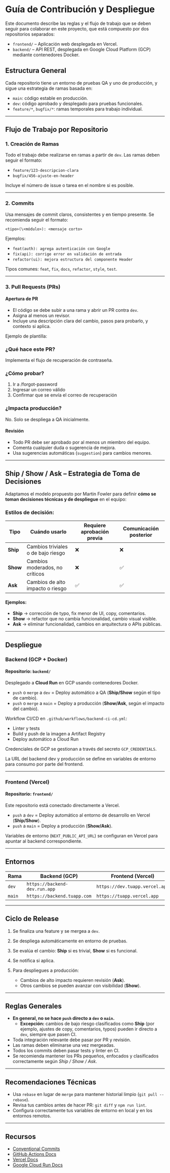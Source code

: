 # Guía de Contribución y Despliegue

Este documento describe las reglas y el flujo de trabajo que se deben seguir para colaborar en este proyecto, que está compuesto por dos repositorios separados:

- `frontend/` – Aplicación web desplegada en Vercel.
- `backend/` – API REST, desplegada en Google Cloud Platform (GCP) mediante contenedores Docker.

## Estructura General

Cada repositorio tiene un entorno de pruebas QA y uno de producción, y sigue una estrategia de ramas basada en:

- `main`: código estable en producción.
- `dev`: código aprobado y desplegado para pruebas funcionales.
- `feature/*`, `bugfix/*`: ramas temporales para trabajo individual.

---

## Flujo de Trabajo por Repositorio

### 1. Creación de Ramas

Todo el trabajo debe realizarse en ramas a partir de `dev`. Las ramas deben seguir el formato:

- `feature/123-descripcion-clara`
- `bugfix/456-ajuste-en-header`


Incluye el número de issue o tarea en el nombre si es posible.

---

### 2. Commits

Usa mensajes de commit claros, consistentes y en tiempo presente. Se recomienda seguir el formato:


`<tipo>(\<módulo>): <mensaje corto>`


Ejemplos:

- `feat(auth): agrega autenticación con Google`
- `fix(api): corrige error en validación de entrada`
- `refactor(ui): mejora estructura del componente Header`

Tipos comunes: `feat`, `fix`, `docs`, `refactor`, `style`, `test`.

---

### 3. Pull Requests (PRs)

#### Apertura de PR

- El código se debe subir a una rama y abrir un PR contra `dev`.
- Asigna al menos un revisor.
- Incluye una descripción clara del cambio, pasos para probarlo, y contexto si aplica.

Ejemplo de plantilla:

### ¿Qué hace este PR?
Implementa el flujo de recuperación de contraseña.

### ¿Cómo probar?
1. Ir a /forgot-password
2. Ingresar un correo válido
3. Confirmar que se envía el correo de recuperación

### ¿Impacta producción?
No. Solo se despliega a QA inicialmente.

#### Revisión

* Todo PR debe ser aprobado por al menos un miembro del equipo.
* Comenta cualquier duda o sugerencia de mejora.
* Usa sugerencias automáticas (`suggestion`) para cambios menores.

---

## Ship / Show / Ask – Estrategia de Toma de Decisiones

Adaptamos el modelo propuesto por Martin Fowler para definir **cómo se toman decisiones técnicas y de despliegue** en el equipo:

### Estilos de decisión:

| Tipo     | Cuándo usarlo                      | Requiere aprobación previa | Comunicación posterior |
| -------- | ---------------------------------- | -------------------------- | ---------------------- |
| **Ship** | Cambios triviales o de bajo riesgo | ❌                          | ❌                      |
| **Show** | Cambios moderados, no críticos     | ❌                          | ✅                      |
| **Ask**  | Cambios de alto impacto o riesgo   | ✅                          | ✅                      |

#### Ejemplos:

* **Ship** → corrección de typo, fix menor de UI, copy, comentarios.
* **Show** → refactor que no cambia funcionalidad, cambio visual visible.
* **Ask** → eliminar funcionalidad, cambios en arquitectura o APIs públicas.

---

## Despliegue

### Backend (GCP + Docker)

#### Repositorio: `backend/`

Desplegado a **Cloud Run** en GCP usando contenedores Docker.

* `push` o `merge` a `dev` = Deploy automático a QA (**Ship/Show** según el tipo de cambio).
* `push` o `merge` a `main` = Deploy a producción (**Show/Ask**, según el impacto del cambio).

Workflow CI/CD en `.github/workflows/backend-ci-cd.yml`:

* Linter y tests
* Build y push de la imagen a Artifact Registry
* Deploy automático a Cloud Run

Credenciales de GCP se gestionan a través del secreto `GCP_CREDENTIALS`.

La URL del backend dev y producción se define en variables de entorno para consumo por parte del frontend.

---

### Frontend (Vercel)

#### Repositorio: `frontend/`

Este repositorio está conectado directamente a Vercel.

* `push` a `dev` = Deploy automático al entorno de desarrollo en Vercel (**Ship/Show**).
* `push` a `main` = Deploy a producción (**Show/Ask**).

Variables de entorno (`NEXT_PUBLIC_API_URL`) se configuran en Vercel para apuntar al backend correspondiente.

---

## Entornos

| Rama   | Backend (GCP)                | Frontend (Vercel)             |
| ------ | ---------------------------- | ----------------------------- |
| `dev`   | `https://backend-dev.run.app` | `https://dev.tuapp.vercel.app` |
| `main` | `https://backend.tuapp.com`  | `https://tuapp.vercel.app`    |

---

## Ciclo de Release

1. Se finaliza una feature y se mergea a `dev`.
2. Se despliega automáticamente en entorno de pruebas.
3. Se evalúa el cambio: **Ship** si es trivial, **Show** si es funcional.
4. Se notifica si aplica.
5. Para despliegues a producción:

   * Cambios de alto impacto requieren revisión (**Ask**).
   * Otros cambios se pueden avanzar con visibilidad (**Show**).

---

## Reglas Generales

* **En general, no se hace `push` directo a `dev` o `main`.**
  * **Excepción:** cambios de bajo riesgo clasificados como **Ship** (por ejemplo, ajustes de copy, comentarios, typos) pueden ir directo a `dev`, siempre que pasen CI.
* Toda integración relevante debe pasar por PR y revisión.
* Las ramas deben eliminarse una vez mergeadas.
* Todos los commits deben pasar tests y linter en CI.
* Se recomienda mantener los PRs pequeños, enfocados y clasificados correctamente según *Ship / Show / Ask*.

---

## Recomendaciones Técnicas

* Usa `rebase` en lugar de `merge` para mantener historial limpio (`git pull --rebase`).
* Revisa tus cambios antes de hacer PR: `git diff` y `npm run lint`.
* Configura correctamente tus variables de entorno en local y en los entornos remotos.

---

## Recursos

* [Conventional Commits](https://www.conventionalcommits.org)
* [GitHub Actions Docs](https://docs.github.com/en/actions)
* [Vercel Docs](https://vercel.com/docs)
* [Google Cloud Run Docs](https://cloud.google.com/run/docs)


